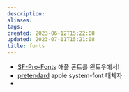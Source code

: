```yaml
---
description:
aliases: 
tags: 
created: 2023-06-12T15:22:08
updated: 2023-07-11T15:21:08
title: fonts
---
```

- [SF-Pro-Fonts](https://wdesigner.tistory.com/entry/%EC%9C%88%EB%8F%84%EC%9A%B0%EC%97%90%EC%84%9C-%EC%95%A0%ED%94%8C-%ED%8F%B0%ED%8A%B8-%EC%84%A4%EC%B9%98%ED%95%98%EA%B8%B0Feat-SF-Pro-Font) 애플 폰트를 윈도우에서!
- [pretendard](https://cactus.tistory.com/306) apple system-font 대체자
- 
